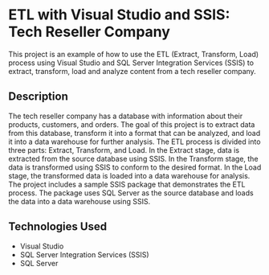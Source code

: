 # ETL with Visual Studio and SSIS: Tech Reseller Company

This project is an example of how to use the ETL (Extract, Transform, Load) process using Visual Studio and SQL Server Integration Services (SSIS) to extract, transform, load and analyze content from a tech reseller company.

## Description

The tech reseller company has a database with information about their products, customers, and orders. The goal of this project is to extract data from this database, transform it into a format that can be analyzed, and load it into a data warehouse for further analysis.
The ETL process is divided into three parts: Extract, Transform, and Load. In the Extract stage, data is extracted from the source database using SSIS. In the Transform stage, the data is transformed using SSIS to conform to the desired format. In the Load stage, the transformed data is loaded into a data warehouse for analysis.
The project includes a sample SSIS package that demonstrates the ETL process. The package uses SQL Server as the source database and loads the data into a data warehouse using SSIS.

## Technologies Used
- Visual Studio
- SQL Server Integration Services (SSIS)
- SQL Server
